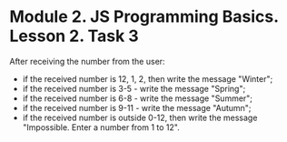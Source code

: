 # Module 2. JS Programming Basics. Lesson 2. Task 3

After receiving the number from the user:

- if the received number is 12, 1, 2, then write the message "Winter";
- if the received number is 3-5 - write the message "Spring";
- if the received number is 6-8 - write the message "Summer";
- if the received number is 9-11 - write the message "Autumn";
- if the received number is outside 0-12, then write the message "Impossible. Enter a number from 1 to 12".

